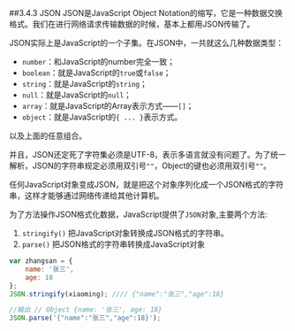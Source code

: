 ##3.4.3 JSON
JSON是JavaScript Object Notation的缩写，它是一种数据交换格式。我们在进行网络请求传输数据的时候，基本上都用JSON传输了。

JSON实际上是JavaScript的一个子集。在JSON中，一共就这么几种数据类型：

* `number`：和JavaScript的number完全一致；
* `boolean`：就是JavaScript的`true`或`false`；
* `string`：就是JavaScript的`string`；
* `null`：就是JavaScript的`null`；
* `array`：就是JavaScript的Array表示方式——`[]`；
* `object`：就是JavaScript的`{ ... }`表示方式。

以及上面的任意组合。

并且，JSON还定死了字符集必须是UTF-8，表示多语言就没有问题了。为了统一解析，JSON的字符串规定必须用双引号`""`，Object的键也必须用双引号`""`。

任何JavaScript对象变成JSON，就是把这个对象序列化成一个JSON格式的字符串，这样才能够通过网络传递给其他计算机。


为了方法操作JSON格式化数据，JavaScript提供了`JSON`对象,主要两个方法:

1. `stringify()` 把JavaScript对象转换成JSON格式的字符串。
2. `parse()` 把JSON格式的字符串转换成JavaScript对象

```js
var zhangsan = {
    name: '张三',
    age: 18
};
JSON.stringify(xiaoming); //// {"name":"张三","age":18}
```

```js
//输出 // Object {name: '张三', age: 18}
JSON.parse('{"name":"张三","age":18}'); 
```